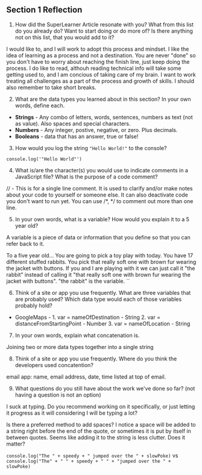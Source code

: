 ## Section 1 Reflection

1. How did the SuperLearner Article resonate with you? What from this list do you already do? Want to start doing or do more of? Is there anything not on this list, that you would add to it?

  I would like to, and I will work to adopt this process and mindset.  I like the idea of learning as a process and not a destination.  You are never "done" so you don't have to worry about reaching the finish line, just keep doing the process.  I do like to read, althouh reading technical info will take some getting used to, and I am concious of taking care of my brain.  I want to work treating all challenges as a part of the process and growth of skills.  I should also remember to take short breaks.

2. What are the data types you learned about in this section? In your own words, define each.

  - **Strings** - Any combo of letters, words, sentences, numbers as text (not as value). Also spaces and special characters.
  - **Numbers** - Any integer, postive, negative, or zero.  Plus decimals.
  - **Booleans** - data that has an answer, true or false!

3. How would you log the string `"Hello World!"` to the console?

  `console.log('"Hello World"')`

4. What is/are the character(s) you would use to indicate comments in a JavaScript file? What is the purpose of a code comment?

  //  -  This is for a single line comment. It is used to clarify and/or make notes about your code to yourself or someone else.  It can also deactivate code you don't want to run yet.  You can use /*, */ to comment out more than one line.  

5. In your own words, what is a variable? How would you explain it to a 5 year old?

  A variable is a piece of data or information that you define so that you can refer back to it.  

  To a five year old...  You are going to pick a toy play with today.  You have 17 different stuffed rabbits.  You pick that really soft one with brown fur wearing the jacket with buttons.  If you and I are playing with it we can just call it "the rabbit" instead of calling it "that really soft one with brown fur wearing the jacket with buttons". "the rabbit" is the variable. ``

6. Think of a site or app you use frequently. What are three variables that are probably used? Which data type would each of those variables probably hold?

  - GoogleMaps - 1. var = nameOfDestination - String
                 2. var = distanceFromStartingPoint - Number
                 3. var = nameOfLocation - String

7. In your own words, explain what concatenation is.

  Joining two or more data types together into a single string

8. Think of a site or app you use frequently. Where do you think the developers used concatention?

  email app: name, email address, date, time listed at top of email.  

9. What questions do you still have about the work we've done so far? (not having a question is not an option)  

  I suck at typing.  Do you recommend working on it specifically, or just letting it progress as it will considering I will be typing a lot?

  Is there a preferred method to add spaces? I notice a space will be added to a string right before the end of the quote, or sometimes it is put by itself in between quotes.  Seems like adding it to the string is less clutter.  Does it matter?    

  `console.log("The " + speedy + " jumped over the " + slowPoke)`
                            vs
  `console.log("The" + " " + speedy + " " + "jumped over the " + slowPoke)`  
